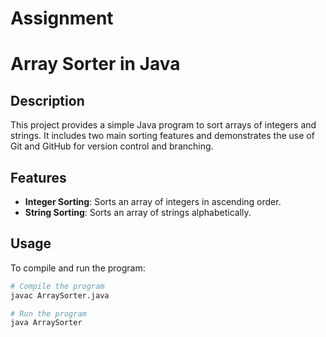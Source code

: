 # Assignment
# Array Sorter in Java

## Description
This project provides a simple Java program to sort arrays of integers and strings. It includes two main sorting features and demonstrates the use of Git and GitHub for version control and branching.

## Features
- **Integer Sorting**: Sorts an array of integers in ascending order.
- **String Sorting**: Sorts an array of strings alphabetically.

## Usage
To compile and run the program:
```bash
# Compile the program
javac ArraySorter.java

# Run the program
java ArraySorter
